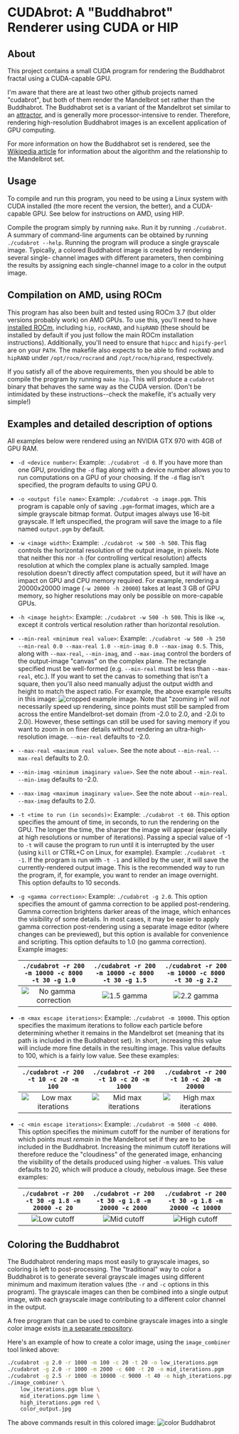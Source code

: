CUDAbrot: A "Buddhabrot" Renderer using CUDA or HIP
===================================================

About
-----

This project contains a small CUDA program for rendering the Buddhabrot fractal
using a CUDA-capable GPU.

I'm aware that there are at least two other github projects named "cudabrot",
but both of them render the Mandelbrot set rather than the Buddhabrot. The
Buddhabrot set is a variant of the Mandelbrot set similar to an
[attractor](https://en.wikipedia.org/wiki/Attractor), and is generally more
processor-intensive to render. Therefore, rendering high-resolution Buddhabrot
images is an excellent application of GPU computing.

For more information on how the Buddhabrot set is rendered, see the
[Wikipedia article](https://en.wikipedia.org/wiki/Buddhabrot) for information
about the algorithm and the relationship to the Mandelbrot set.

Usage
-----

To compile and run this program, you need to be using a Linux system with CUDA
installed (the more recent the version, the better), and a CUDA-capable GPU.
See below for instructions on AMD, using HIP.

Compile the program simply by running `make`. Run it by running `./cudabrot`.
A summary of command-line arguments can be obtained by running
`./cudabrot --help`. Running the program will produce a single grayscale image.
Typically, a colored Buddhabrot image is created by rendering several single-
channel images with different parameters, then combining the results by
assigning each single-channel image to a color in the output image.

Compilation on AMD, using ROCm
------------------------------

This program has also been built and tested using ROCm 3.7 (but older versions
probably work) on AMD GPUs. To use this, you'll need to have
[installed ROCm](https://github.com/RadeonOpenCompute/ROCm), including `hip`,
`rocRAND`, and `hipRAND` (these should be installed by default if you just
follow the main ROCm installation instructions). Additionally, you'll need to
ensure that `hipcc` and `hipify-perl` are on your `PATH`. The makefile also
expects to be able to find `rocRAND` and `hipRAND` under `/opt/rocm/rocrand`
and `/opt/rocm/hiprand`, respectively.

If you satisfy all of the above requirements, then you should be able to
compile the program by running `make hip`. This will produce a `cudabrot`
binary that behaves the same way as the CUDA version. (Don't be intimidated by
these instructions--check the makefile, it's actually very simple!)


Examples and detailed description of options
--------------------------------------------

All examples below were rendered using an NVIDIA GTX 970 with 4GB of GPU RAM.

 - `-d <device number>`: Example: `./cudabrot -d 0`. If you have more than one
   GPU, providing the `-d` flag along with a device number allows you to run
   computations on a GPU of your choosing. If the `-d` flag isn't specified,
   the program defaults to using GPU 0.

 - `-o <output file name>`: Example: `./cudabrot -o image.pgm`. This program is
   capable only of saving `.pgm`-format images, which are a simple grayscale
   bitmap format. Output images always use 16-bit grayscale. If left
   unspecified, the program will save the image to a file named `output.pgm` by
   default.

 - `-w <image width>`: Example: `./cudabrot -w 500 -h 500`. This flag controls
   the horizontal resolution of the output image, in pixels. Note that neither
   this nor `-h` (for controlling vertical resolution) affects resolution at
   which the complex plane is actually sampled. Image resolution doesn't
   directly affect computation speed, but it *will* have an impact on GPU and
   CPU memory required. For example, rendering a 20000x20000 image
   (`-w 20000 -h 20000`) takes at least 3 GB of GPU memory, so higher
   resolutions may only be possible on more-capable GPUs.

 - `-h <image height>`: Example: `./cudabrot -w 500 -h 500`. This is like `-w`,
   except it controls vertical resolution rather than horizontal resolution.

 - `--min-real <minimum real value>`: Example: `./cudabrot -w 500 -h 250 --min-real 0.0 --max-real 1.0 --min-imag 0.0 --max-imag 0.5`.
   This, along with `--max-real`, `--min-imag`, and `--max-imag` control the
   borders of the output-image "canvas" on the complex plane. The rectangle
   specified must be well-formed (e.g. `--min-real` must be less than
   `--max-real`, etc.). If you want to set the canvas to something that isn't a
   square, then you'll also need manually adjust the output width and height to
   match the aspect ratio. For example, the above example results in this
   image: ![cropped example image](examples/cropped.png). Note that "zooming
   in" will *not* necessarily speed up rendering, since points must still be
   sampled from across the entire Mandelbrot-set domain (from -2.0 to 2.0, and
   -2.0i to 2.0i).  However, these settings can still be used for saving memory
   if you want to zoom in on finer details without rendering an
   ultra-high-resolution image. `--min-real` defaults to -2.0.

 - `--max-real <maximum real value>`. See the note about `--min-real`.
   `--max-real` defaults to 2.0.

 - `--min-imag <minimum imaginary value>`. See the note about `--min-real`.
   `--min-imag` defaults to -2.0.

 - `--max-imag <maximum imaginary value>`. See the note about `--min-real`.
   `--max-imag` defaults to 2.0.

 - `-t <time to run (in seconds)>`: Example: `./cudabrot -t 60`. This option
   specifies the amount of time, in seconds, to run the rendering on the GPU.
   The longer the time, the sharper the image will appear (especially at high
   resolutions or number of iterations). Passing a special value of -1 to `-t`
   will cause the program to run until it is interrupted by the user (using
   `kill` or CTRL+C on Linux, for example). Example: `./cudabrot -t -1`. If the
   program is run with `-t -1` and killed by the user, it will save the
   currently-rendered output image. This is the recommended way to run the
   program, if, for example, you want to render an image overnight. This option
   defaults to 10 seconds.

 - `-g <gamma correction>`: Example: `./cudabrot -g 2.0`. This option specifies
   the amount of gamma correction to be applied post-rendering. Gamma
   correction brightens darker areas of the image, which enhances the
   visibility of some details. In most cases, it may be easier to apply gamma
   correction post-rendering using a separate image editor (where changes can
   be previewed), but this option is available for convenience and scripting.
   This option defaults to 1.0 (no gamma correction).
   Example images:

    | `./cudabrot -r 200 -m 10000 -c 8000 -t 30 -g 1.0` | `./cudabrot -r 200 -m 10000 -c 8000 -t 30 -g 1.5` | `./cudabrot -r 200 -m 10000 -c 8000 -t 30 -g 2.2` |
    | :---: | :---: | :---: |
    | ![No gamma correction](examples/gamma_1_0.png) | ![1.5 gamma](examples/gamma_1_5.png) | ![2.2 gamma](examples/gamma_2_2.png) |

 - `-m <max escape iterations>`: Example: `./cudabrot -m 10000`. This option
   specifies the maximum iterations to follow each particle before determining
   whether it remains in the Mandelbrot set (meaning that its path is included
   in the Buddhabrot set). In short, increasing this value will include more
   fine details in the resulting image. This value defaults to 100, which is a
   fairly low value. See these examples:

    | `./cudabrot -r 200 -t 10 -c 20 -m 100` | `./cudabrot -r 200 -t 10 -c 20 -m 1000` | `./cudabrot -r 200 -t 10 -c 20 -m 20000` |
    | :---: | :---: | :---: |
    | ![Low max iterations](examples/max_100.png) | ![Mid max iterations](examples/max_1000.png) | ![High max iterations](examples/max_20000.png) |

 - `-c <min escape iterations>`: Example: `./cudabrot -m 5000 -c 4000`. This
   option specifies the minimum cutoff for the number of iterations for which
   points must *remain* in the Mandelbrot set if they are to be included in
   the Buddhabrot. Increasing the minimum cutoff iterations will therefore
   reduce the "cloudiness" of the generated image, enhancing the visibility of
   the details produced using higher `-m` values. This value defaults to 20,
   which will produce a cloudy, nebulous image. See these examples:

    | `./cudabrot -r 200 -t 30 -g 1.8 -m 20000 -c 20` | `./cudabrot -r 200 -t 30 -g 1.8 -m 20000 -c 2000` | `./cudabrot -r 200 -t 30 -g 1.8 -m 20000 -c 10000` |
    | :---: | :---: | :---: |
    | ![Low cutoff](examples/cutoff_20.png) | ![Mid cutoff](examples/cutoff_2000.png) | ![High cutoff](examples/cutoff_10000.png) |

Coloring the Buddhabrot
-----------------------

The Buddhabrot rendering maps most easily to grayscale images, so coloring is
left to post-processing. The "traditional" way to color a Buddhabrot is to
generate several grayscale images using different minimum and maximum iteration
values (the `-r` and `-c` options in this program). The grayscale images can
then be combined into a single output image, with each grayscale image
contributing to a different color channel in the output.

A free program that can be used to combine grayscale images into a single color
image exists [in a separate repository](https://github.com/yalue/image_combiner).

Here's an example of how to create a color image, using the `image_combiner`
tool linked above:

```bash
./cudabrot -g 2.0 -r 1000 -m 100 -c 20 -t 20 -o low_iterations.pgm
./cudabrot -g 2.0 -r 1000 -m 2000 -c 600 -t 20 -o mid_iterations.pgm
./cudabrot -g 2.5 -r 1000 -m 10000 -c 9000 -t 40 -o high_iterations.pgm
./image_combiner \
    low_iterations.pgm blue \
    mid_iterations.pgm lime \
    high_iterations.pgm red \
    color_output.jpg
```

The above commands result in this colored image:
![color Buddhabrot](examples/color_output.jpg)
